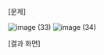 [문제]


![image (33)](https://github.com/user-attachments/assets/5bed6a59-4e14-4b10-a4c2-97acc889c579)
![image (34)](https://github.com/user-attachments/assets/367f276b-4599-4392-b55f-cb2e807e88aa)


[결과 화면]

